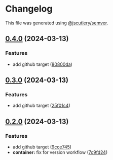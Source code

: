 # Changelog

This file was generated using [@jscutlery/semver](https://github.com/jscutlery/semver).

## [0.4.0](/jdwillmsen/jdw/compare/container-0.3.0...container-0.4.0) (2024-03-13)


### Features

* add github target ([80800da](/jdwillmsen/jdw/commit/80800da7edd9676d2461fa35f91c5fcfa465ba69))

## [0.3.0](/jdwillmsen/jdw/compare/container-0.2.0...container-0.3.0) (2024-03-13)


### Features

* add github target ([25f01c4](/jdwillmsen/jdw/commit/25f01c4ba0535e899541899ee9e94a857b9811fe))

## [0.2.0](/jdwillmsen/jdw/compare/container-0.1.0...container-0.2.0) (2024-03-13)


### Features

* add github target ([9cce745](/jdwillmsen/jdw/commit/9cce745610d99895e0c31db632e2e0f916169eae))
* **container:** fix for version workflow ([7c9fd24](/jdwillmsen/jdw/commit/7c9fd244e6170dfb90099c37d050a6901a1f5020))
